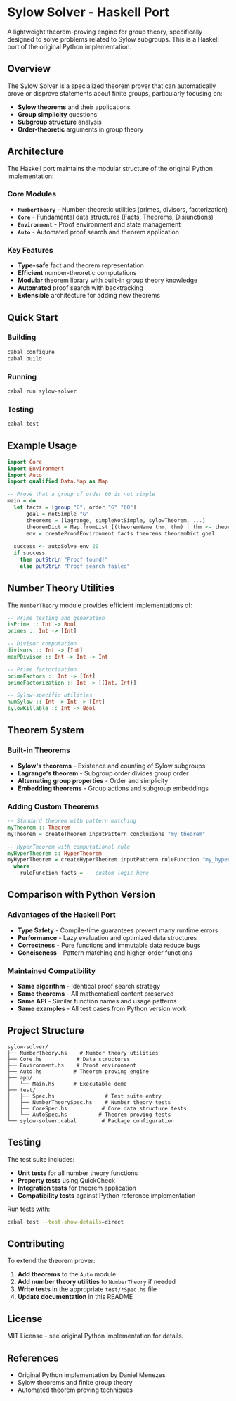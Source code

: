 # Sylow Solver - Haskell Port

A lightweight theorem-proving engine for group theory, specifically designed to solve problems related to Sylow subgroups. This is a Haskell port of the original Python implementation.

## Overview

The Sylow Solver is a specialized theorem prover that can automatically prove or disprove statements about finite groups, particularly focusing on:

- **Sylow theorems** and their applications
- **Group simplicity** questions  
- **Subgroup structure** analysis
- **Order-theoretic** arguments in group theory

## Architecture

The Haskell port maintains the modular structure of the original Python implementation:

### Core Modules

- **`NumberTheory`** - Number-theoretic utilities (primes, divisors, factorization)
- **`Core`** - Fundamental data structures (Facts, Theorems, Disjunctions)  
- **`Environment`** - Proof environment and state management
- **`Auto`** - Automated proof search and theorem application

### Key Features

- **Type-safe** fact and theorem representation
- **Efficient** number-theoretic computations
- **Modular** theorem library with built-in group theory knowledge
- **Automated** proof search with backtracking
- **Extensible** architecture for adding new theorems

## Quick Start

### Building

```bash
cabal configure
cabal build
```

### Running

```bash
cabal run sylow-solver
```

### Testing

```bash
cabal test
```

## Example Usage

```haskell
import Core
import Environment
import Auto
import qualified Data.Map as Map

-- Prove that a group of order 60 is not simple
main = do
  let facts = [group "G", order "G" "60"]
      goal = notSimple "G"
      theorems = [lagrange, simpleNotSimple, sylowTheorem, ...]
      theoremDict = Map.fromList [(theoremName thm, thm) | thm <- theorems]
      env = createProofEnvironment facts theorems theoremDict goal
  
  success <- autoSolve env 20
  if success 
    then putStrLn "Proof found!"
    else putStrLn "Proof search failed"
```

## Number Theory Utilities

The `NumberTheory` module provides efficient implementations of:

```haskell
-- Prime testing and generation
isPrime :: Int -> Bool
primes :: Int -> [Int]

-- Divisor computation  
divisors :: Int -> [Int]
maxPDivisor :: Int -> Int -> Int

-- Prime factorization
primeFactors :: Int -> [Int]  
primeFactorization :: Int -> [(Int, Int)]

-- Sylow-specific utilities
numSylow :: Int -> Int -> [Int]
sylowKillable :: Int -> Bool
```

## Theorem System

### Built-in Theorems

- **Sylow's theorems** - Existence and counting of Sylow subgroups
- **Lagrange's theorem** - Subgroup order divides group order  
- **Alternating group properties** - Order and simplicity
- **Embedding theorems** - Group actions and subgroup embeddings

### Adding Custom Theorems

```haskell
-- Standard theorem with pattern matching
myTheorem :: Theorem  
myTheorem = createTheorem inputPattern conclusions "my_theorem"

-- HyperTheorem with computational rule
myHyperTheorem :: HyperTheorem
myHyperTheorem = createHyperTheorem inputPattern ruleFunction "my_hyper_theorem"
  where
    ruleFunction facts = -- custom logic here
```

## Comparison with Python Version

### Advantages of the Haskell Port

- **Type Safety** - Compile-time guarantees prevent many runtime errors
- **Performance** - Lazy evaluation and optimized data structures  
- **Correctness** - Pure functions and immutable data reduce bugs
- **Conciseness** - Pattern matching and higher-order functions

### Maintained Compatibility

- **Same algorithm** - Identical proof search strategy
- **Same theorems** - All mathematical content preserved
- **Same API** - Similar function names and usage patterns
- **Same examples** - All test cases from Python version work

## Project Structure

```
sylow-solver/
├── NumberTheory.hs    # Number theory utilities
├── Core.hs           # Data structures  
├── Environment.hs    # Proof environment
├── Auto.hs          # Theorem proving engine
├── app/
│   └── Main.hs      # Executable demo
├── test/
│   ├── Spec.hs                # Test suite entry
│   ├── NumberTheorySpec.hs    # Number theory tests
│   ├── CoreSpec.hs           # Core data structure tests
│   └── AutoSpec.hs          # Theorem proving tests
└── sylow-solver.cabal        # Package configuration
```

## Testing

The test suite includes:

- **Unit tests** for all number theory functions
- **Property tests** using QuickCheck  
- **Integration tests** for theorem application
- **Compatibility tests** against Python reference implementation

Run tests with:
```bash
cabal test --test-show-details=direct
```

## Contributing

To extend the theorem prover:

1. **Add theorems** to the `Auto` module
2. **Add number theory utilities** to `NumberTheory` if needed
3. **Write tests** in the appropriate `test/*Spec.hs` file
4. **Update documentation** in this README

## License

MIT License - see original Python implementation for details.

## References

- Original Python implementation by Daniel Menezes
- Sylow theorems and finite group theory
- Automated theorem proving techniques